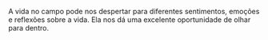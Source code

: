 A vida no campo pode nos despertar para diferentes sentimentos, emoções e reflexões sobre a vida. Ela nos dá uma excelente oportunidade de olhar para dentro.
